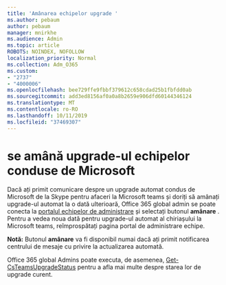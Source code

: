 ```yaml
---
title: 'Amânarea echipelor upgrade '
ms.author: pebaum
author: pebaum
manager: mnirkhe
ms.audience: Admin
ms.topic: article
ROBOTS: NOINDEX, NOFOLLOW
localization_priority: Normal
ms.collection: Adm_O365
ms.custom:
- "2737"
- "4000006"
ms.openlocfilehash: bee729ffe9fbbf379612c658cdad25b1fbfdd0ab
ms.sourcegitcommit: add3ed8156af0a0a8b2659e906dfd60144346124
ms.translationtype: MT
ms.contentlocale: ro-RO
ms.lasthandoff: 10/11/2019
ms.locfileid: "37469307"
---
```

# <a name="how-to-postpone-the-microsoft-driven-teams-upgrade"></a>se amână upgrade-ul echipelor conduse de Microsoft

Dacă ați primit comunicare despre un upgrade automat condus de Microsoft de la Skype pentru afaceri la Microsoft teams și doriți să amânați upgrade-ul automat la o dată ulterioară, Office 365 global admin se poate conecta la [portalul echipelor de administrare](https://admin.teams.microsoft.com/dashboard) și selectați butonul **amânare** . Pentru a vedea noua dată pentru upgrade-ul automat al chiriașului la Microsoft teams, reîmprospătați pagina portal de administrare echipe.

**Notă:** Butonul **amânare** va fi disponibil numai dacă ați primit notificarea centrului de mesaje cu privire la actualizarea automată. 

Office 365 global Admins poate executa, de asemenea, [Get-CsTeamsUpgradeStatus](https://docs.microsoft.com/en-us/powershell/module/skype/get-csteamsupgradestatus?view=skype-ps) pentru a afla mai multe despre starea lor de upgrade curent. 